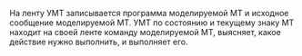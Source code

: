 На ленту УМТ записывается программа моделируемой МТ и исходное сообщение моделируемой МТ. УМТ по состоянию и текущему знаку МТ находит на своей ленте команду моделируемой МТ, выясняет, какое действие нужно выполнить, и выполняет его.
